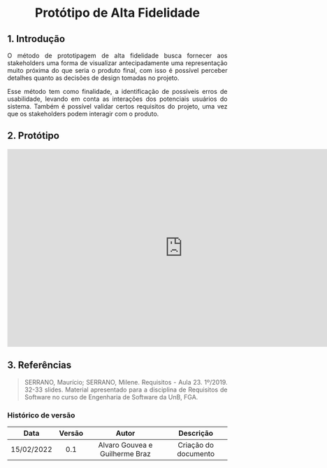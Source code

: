 # <center> Protótipo de Alta Fidelidade

<div align="justify">

## 1. Introdução

O método de prototipagem de alta fidelidade busca fornecer aos stakeholders uma forma de visualizar antecipadamente uma representação muito próxima do que seria o produto final, com isso é possível perceber detalhes quanto as decisões de design tomadas no projeto.

Esse método tem como finalidade, a identificação de possíveis erros de usabilidade, levando em conta as interações dos potenciais usuários do sistema. Também é possível validar certos requisitos do projeto, uma vez que os stakeholders podem interagir com o produto.

## 2. Protótipo

<iframe style="border: 1px solid rgba(0, 0, 0, 0.1);" width="800" height="450" src="https://www.figma.com/embed?embed_host=share&url=https%3A%2F%2Fwww.figma.com%2Ffile%2F8OdrD8NAINjTiqPvR9fmii%2FJOBz-Alta-2.0%3Fnode-id%3D0%253A1" allowfullscreen></iframe>

## 3. Referências

> SERRANO, Maurício; SERRANO, Milene. Requisitos - Aula 23. 1º/2019. 32-33 slides. Material apresentado para a disciplina de Requisitos de Software no curso de Engenharia de Software da UnB, FGA.

</div>

### Histórico de versão

|    Data    | Versão |    Autor    |      Descrição       |
| :--------: | :----: | :---------: | :------------------: |
| 15/02/2022 |  0.1   | Alvaro Gouvea e Guilherme Braz | Criação do documento |
